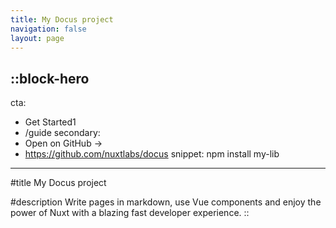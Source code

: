 ```yaml
---
title: My Docus project
navigation: false
layout: page
---
```


::block-hero
---
cta:
  - Get Started1
  - /guide
secondary:
  - Open on GitHub →
  - https://github.com/nuxtlabs/docus
snippet: npm install my-lib
---

#title
My Docus project

#description
Write pages in markdown, use Vue components and enjoy the power of Nuxt with a blazing fast developer experience.
::
